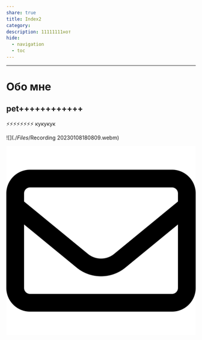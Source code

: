 ```yaml
---
share: true
title: Index2
category:
description: 11111111нот
hide:
  - navigation
  - toc
---
```

---


# Обо мне
## pet++++++++++++

⚡⚡⚡⚡⚡⚡⚡⚡
кукукук

![](./_Files_/Recording 20230108180809.webm)

![pic|200](./_Files_/pic-1.svg)

